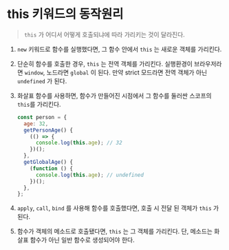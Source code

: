 # this 키워드의 동작원리

> `this` 가 어디서 어떻게 호출되냐에 따라 가리키는 것이 달라진다.

1. `new` 키워드로 함수를 실행했다면, 그 함수 안에서 `this` 는 새로운 객체를 가리킨다.
2. 단순히 함수를 호출한 경우, `this` 는 전역 객체를 가리킨다. 실행환경이 브라우저라면 `window`, 노드라면 `global` 이 된다. 만약 strict 모드라면 전역 객체가 아닌 `undefined` 가 된다.
3. 화살표 함수를 사용하면, 함수가 만들어진 시점에서 그 함수를 둘러싼 스코프의 `this`를 가리킨다.

   ```javascript
   const person = {
     age: 32,
     getPersonAge() {
       (() => {
         console.log(this.age); // 32
       })();
     },
     getGlobalAge() {
       (function () {
         console.log(this.age); // undefined
       })();
     },
   };
   ```

4. `apply`, `call`, `bind` 를 사용해 함수를 호출했다면, 호출 시 전달 된 객체가 `this` 가 된다.
5. 함수가 객체의 메소드로 호출됐다면, `this` 는 그 객체를 가리킨다. 단, 메소드는 화살표 함수가 아닌 일반 함수로 생성되어야 한다.
